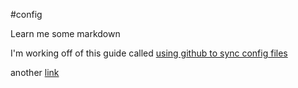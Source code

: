 #config

Learn me some markdown

I'm working off of this guide called [using github to sync config files](http://www.coderholic.com/using-git-and-github-to-sync-config-files/)

another [link](https://www.reddit.com/r/linux/comments/4mq7u0/linux_tip_track_your_etc_and_config_changes_with/)
